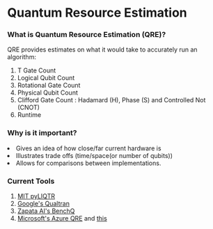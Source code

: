 # Quantum Resource Estimation


### What is Quantum Resource Estimation (QRE)?

QRE provides estimates on what it would take to accurately run an algorithm:
1. T Gate Count
2. Logical Qubit Count
3. Rotational Gate Count
4. Physical Qubit Count
5. Clifford Gate Count : Hadamard (H), Phase (S) and Controlled Not (CNOT)
6. Runtime 


### Why is it important?
<li> Gives an idea of how close/far current hardware is</li>
<li> Illustrates trade offs (time/space(or number of qubits))</li>
<li> Allows for comparisons between implementations.</li>


### Current Tools

1. [MIT pyLIQTR](https://github.com/isi-usc-edu/pyLIQTR)
2. [Google's Qualtran](https://github.com/quantumlib/Qualtran)
3. [Zapata AI's BenchQ](https://github.com/zapatacomputing/benchq)
4. [Microsoft's Azure QRE](https://learn.microsoft.com/en-us/azure/quantum/intro-to-resource-estimation) and [this](https://github.com/microsoft/Quantum/tree/main/samples/azure-quantum/resource-estimation)

   


